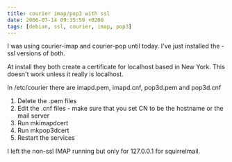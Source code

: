 ```yaml
---
title: courier imap/pop3 with ssl
date: 2006-07-14 09:35:59 +0200
tags: [debian, ssl, courier, imap, pop3]
---
```


I was using courier-imap and courier-pop until today. I've just installed the -ssl versions of both.

At install they both create a certificate for localhost based in New York. This doesn't work unless it really is localhost.

In /etc/courier there are imapd.pem, imapd.cnf, pop3d.pem and pop3d.cnf

1.  Delete the .pem files
1.  Edit the .cnf files - make sure that you set CN to be the hostname or the mail server
1.  Run mkimapdcert
1.  Run mkpop3dcert
1.  Restart the services

I left the non-ssl IMAP running but only for 127.0.0.1 for squirrelmail.
